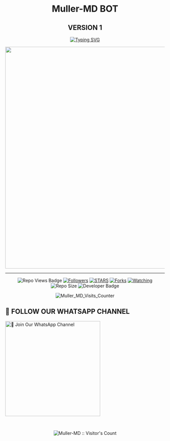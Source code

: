 <h1 align="center"> Muller-MD BOT</h1>
<h2 align="center">VERSION 1</h1>

<p align="center">
<a href="https://git.io/typing-svg"><img src="https://readme-typing-svg.demolab.com?font=Fira+Code&weight=700&size=16&pause=1000&color=5513F7&width=435&lines=Muller-MD Bot Developed By SFT_MULLER " alt="Typing SVG" /></a>
<p align="center">
<a href="https://github.com/MRABDUL13/Muller-MD">
    <img src="[https://github.com/MRABDUL13/Muller-MD/blob/main/20250127_091334.jpg](https://github.com/MRABDUL13/Muller-MD/blob/main/20250126_215950.jpg)"  width="700px">
</a>
<hr>

<p align="center">
   <!-- Repo Views -->
  <img src="https://hits.seeyoufarm.com/api/count/incr/badge.svg?url=https%3A%2F%2Fgithub.com%2FFred1e%2FLUCKY_MD&count_bg=%2379C83D&title_bg=%23555555&icon=gitpod.svg&icon_color=%23E7E7E7&title=Views&edge_flat=false" alt="Repo Views Badge">
 <a href="https://github.com/fred1e?tab=followers"><img title="Followers" src="https://img.shields.io/github/followers/Fred1e?label=Followers&style=social"></a>
<a href="https://github.com/Fred1e/lucky_md/stargazers/"><img title="STARS" src="https://img.shields.io/github/stars/Fred1e/lucky_md?&style=social"></a>
<a href="https://github.com/MRABDUL13/Muller-MD/network/members"><img title="Forks" src="https://img.shields.io/github/forks/Fred1e/lucky_md?style=social"></a>
<a href="https://github.com/Fred1e/lucky_md/watchers"><img title="Watching" src="https://img.shields.io/github/watchers/Fred1e/lucky_md?label=Watching&style=social"></a>
<!-- Repo Size -->
  <img src="https://img.shields.io/github/repo-size/Fred1e/LUCKY_MD?color=gold&label=Repo%20Size&style=plastic" alt="Repo Size">
  <!-- Developer -->
  <img src="https://img.shields.io/static/v1?label=Author&message=SFT%20Muller&color=pink&style=plastic" alt="Developer Badge">
</p>




<p align="center"><img src="https://moe-counter.glitch.me/get/@LUCKY_MD?theme=gelbooru" alt="Muller_MD_Visits_Counter" /></p>

## 📢 FOLLOW OUR WHATSAPP CHANNEL

<a href="https://whatsapp.com/channel/0029VaFT2CSCRs1urRZGea1B"><img src="https://img.shields.io/badge/Join%20Our%20WhatsApp%20Channel-green" alt="📎 Join Our WhatsApp Channel" width="300"></a>

<br>

<div align="center">

</p>
<p align="center"><img src="https://profile-counter.glitch.me/{Fred1e}/count.svg" alt="Muller-MD :: Visitor's Count"/></p>

